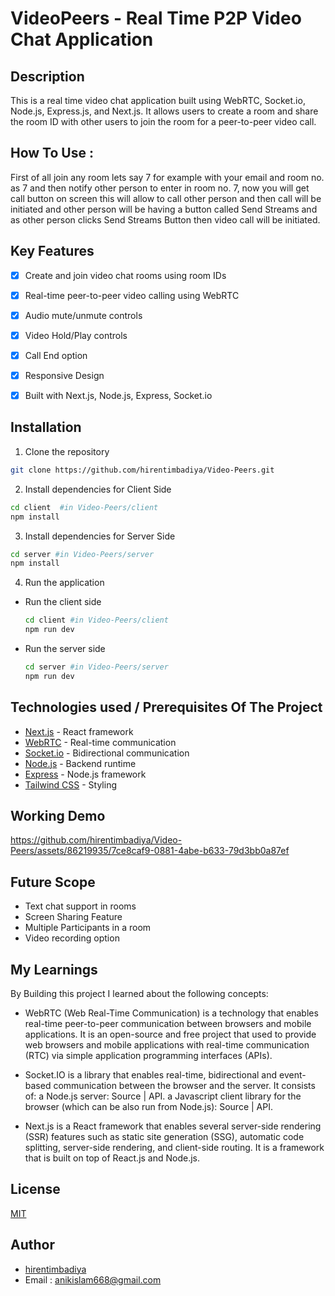 # VideoPeers - Real Time P2P Video Chat Application

## Description

This is a real time video chat application built using WebRTC, Socket.io, Node.js, Express.js, and Next.js. It allows users to create a room and share the room ID with other users to join the room for a peer-to-peer video call.


## How To Use : 
First of all join any room lets say 7 for example with your email and room no. as 7 and then notify other person to enter in room no. 7, now you will get call button on screen this will allow to call other person and then call will be initiated and other person will be having a button called Send Streams and as other person clicks Send Streams Button then video call will be initiated.


## Key Features

- [x] Create and join video chat rooms using room IDs
- [x] Real-time peer-to-peer video calling using WebRTC
- [x] Audio mute/unmute controls
- [x] Video Hold/Play controls
- [x] Call End option
- [x] Responsive Design
- [x] Built with Next.js, Node.js, Express, Socket.io




## Installation

1. Clone the repository

```bash
git clone https://github.com/hirentimbadiya/Video-Peers.git
```

2. Install dependencies for Client Side

```bash
cd client  #in Video-Peers/client
npm install
```

3. Install dependencies for Server Side

```bash
cd server #in Video-Peers/server
npm install
```

4. Run the application

- Run the client side
   ```bash
   cd client #in Video-Peers/client
   npm run dev
   ```
- Run the server side
   ```bash
   cd server #in Video-Peers/server
   npm run dev
   ```

## Technologies used / Prerequisites Of The Project

- [Next.js](https://nextjs.org/) - React framework
- [WebRTC](https://webrtc.org/) - Real-time communication 
- [Socket.io](https://socket.io/) - Bidirectional communication 
- [Node.js](https://nodejs.org/) - Backend runtime
- [Express](https://expressjs.com/) - Node.js framework
- [Tailwind CSS](https://tailwindcss.com/) - Styling
   

## Working Demo
https://github.com/hirentimbadiya/Video-Peers/assets/86219935/7ce8caf9-0881-4abe-b633-79d3bb0a87ef

## Future Scope

- Text chat support in rooms
- Screen Sharing Feature
- Multiple Participants in a room
- Video recording option


## My Learnings

By Building this project I learned about the following concepts:

- WebRTC (Web Real-Time Communication) is a technology that enables real-time peer-to-peer communication between browsers and mobile applications. It is an open-source and free project that used to provide web browsers and mobile applications with real-time communication (RTC) via simple application programming interfaces (APIs).

- Socket.IO is a library that enables real-time, bidirectional and event-based communication between the browser and the server. It consists of: a Node.js server: Source | API. a Javascript client library for the browser (which can be also run from Node.js): Source | API.

- Next.js is a React framework that enables several server-side rendering (SSR) features such as static site generation (SSG), automatic code splitting, server-side rendering, and client-side routing. It is a framework that is built on top of React.js and Node.js.


## License
[MIT](https://choosealicense.com/licenses/mit/)

## Author
- [hirentimbadiya](https://github.com/anik2069)
- Email : anikislam668@gmail.com
